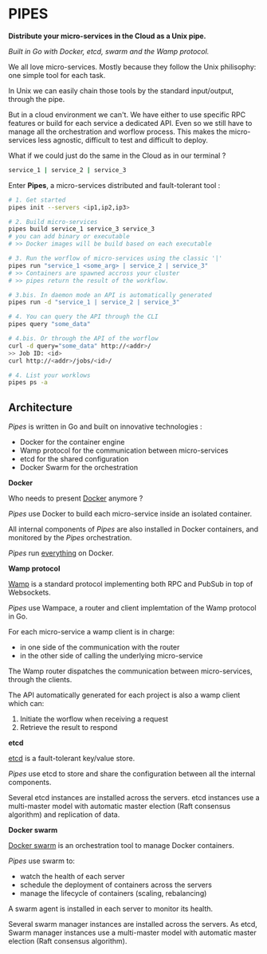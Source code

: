 # PIPES

**Distribute your micro-services in the Cloud as a Unix pipe.**

*Built in Go with Docker, etcd, swarm and the Wamp protocol.*

We all love micro-services.
Mostly because they follow the Unix philisophy: one simple tool for each task.

In Unix we can easily chain those tools by the standard input/output, through the pipe.

But in a cloud environment we can't. 
We have either to use specific RPC features or build for each service a dedicated API. 
Even so we still have to manage all the orchestration and worflow process.
This makes the micro-services less agnostic, difficult to test and difficult to deploy.

What if we could just do the same in the Cloud as in our terminal ?

```sh
service_1 | service_2 | service_3
```

Enter **Pipes**, a micro-services distributed and fault-tolerant tool :

```sh
# 1. Get started
pipes init --servers <ip1,ip2,ip3>

# 2. Build micro-services
pipes build service_1 service_3 service_3
# you can add binary or executable
# >> Docker images will be build based on each executable

# 3. Run the worflow of micro-services using the classic '|'
pipes run "service_1 <some_arg> | service_2 | service_3"
# >> Containers are spawned accross your cluster
# >> pipes return the result of the workflow.

# 3.bis. In daemon mode an API is automatically generated
pipes run -d "service_1 | service_2 | service_3"

# 4. You can query the API through the CLI
pipes query "some_data"

# 4.bis. Or through the API of the worflow
curl -d query="some_data" http://<addr>/
>> Job ID: <id>
curl http://<addr>/jobs/<id>/

# 4. List your worklows
pipes ps -a
```

## Architecture

*Pipes* is written in Go and built on innovative technologies :

- Docker for the container engine
- Wamp protocol for the communication between micro-services
- etcd for the shared configuration
- Docker Swarm for the orchestration

**Docker**

Who needs to present [Docker](https://www.docker.com/) anymore ?

*Pipes* use Docker to build each micro-service inside an isolated container.

All internal components of *Pipes* are also installed in Docker containers, and monitored by the *Pipes* orchestration.

*Pipes* run <u>everything</u> on Docker.

**Wamp protocol**

[Wamp](http://wamp.ws/) is a standard protocol implementing both RPC and PubSub in top of Websockets.

*Pipes* use Wampace, a router and client implemtation of the Wamp protocol in Go.

For each micro-service a wamp client is in charge:

- in one side of the communication with the router
- in the other side of calling the underlying micro-service

The Wamp router dispatches the communication between micro-services, through the clients.

The API automatically generated for each project is also a wamp client which can:

1. Initiate the worflow when receiving a request
2. Retrieve the result to respond

**etcd**

[etcd](https://coreos.com/etcd/) is a fault-tolerant key/value store.

*Pipes* use etcd to store and share the configuration between all the internal components.

Several etcd instances are installed across the servers.
etcd instances use a multi-master model with automatic master election (Raft consensus algorithm) and replication of data.

**Docker swarm**

[Docker swarm](https://docs.docker.com/swarm/) is an orchestration tool to manage Docker containers.

*Pipes* use swarm to: 

- watch the health of each server
- schedule the deployment of containers across the servers
- manage the lifecycle of containers (scaling, rebalancing)

A swarm agent is installed in each server to monitor its health.

Several swarm manager instances are installed across the servers. 
As etcd, Swarm manager instances use a multi-master model with automatic master election (Raft consensus algorithm).
